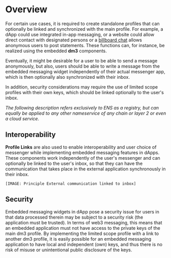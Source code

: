 # Overview

For certain use cases, it is required to create standalone profiles that can optionally be linked and synchronized with the main profile. For example, a dApp could use integrated in-app messaging, or a website could allow direct contact with designated persons or a [billboard chat](billboard-message/bmp.rst) allows anonymous users to post statements. These functions can, for instance, be realized using the embedded **dm3** components.

Eventually, it might be desirable for a user to be able to send a message anonymously, but also, users should be able to write a message from the embedded messaging widget independently of their actual messenger app, which is then optionally also synchronized with their inbox.

In addition, security considerations may require the use of limited scope profiles with their own keys, which should be linked optionally to the user's inbox.

_The following description refers exclusively to ENS as a registry, but can equally be applied to any other nameservice of any chain or layer 2 or even a cloud service._

## Interoperability

**Profile Links** are also used to enable interoperability and user choice of messenger while implementing embedded messaging features in dApps. These components work independently of the user's messenger and can optionally be linked to the user's inbox, so that they can have the communication that takes place in the external application synchronously in their inbox.

```[IMAGE: Principle External communication linked to inbox]```

## Security

Embedded messaging widgets in dApp pose a security issue for users in that data processed therein may be subject to a security risk (the application must be trusted).
In terms of web3 messaging, this means that an embedded application must not have access to the private keys of the main dm3 profile.
By implementing the limited scope profile with a link to another dm3 profile, it is easily possible for an embedded messaging application to have local and independent (own) keys, and thus there is no risk of misuse or unintentional public disclosure of the keys.
